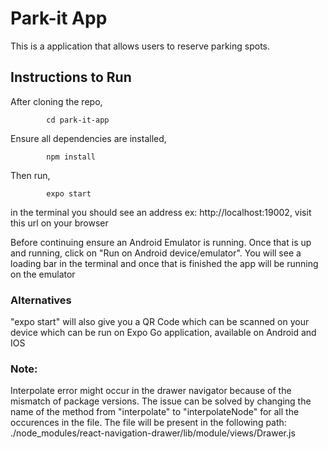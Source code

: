 # Park-it App
This is a application that allows users to reserve parking spots.

## Instructions to Run
After cloning the repo,
            
            cd park-it-app

Ensure all dependencies are installed,

            npm install

Then run,

            expo start

in the terminal you should see an address ex: http://localhost:19002, visit this url on your browser


Before continuing ensure an Android Emulator is running. Once that is up and running, click on "Run on Android device/emulator". You will see a loading bar in the terminal and once that is finished the app will be running on the emulator

### Alternatives

"expo start" will also give you a QR Code which can be scanned on your device which can be run on Expo Go application, available on Android and IOS

### Note:
Interpolate error might occur in the drawer navigator because of the mismatch of package versions.
The issue can be solved by changing the name of the method from "interpolate" to "interpolateNode" for all the occurences in the file.
The file will be present in the following path: 
./node_modules/react-navigation-drawer/lib/module/views/Drawer.js
